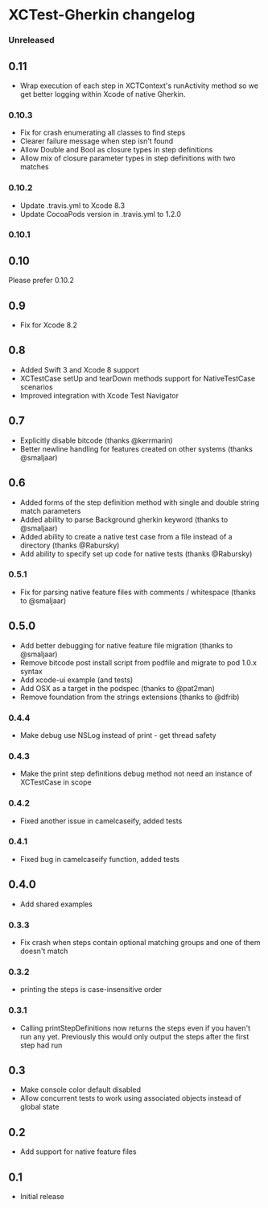 # XCTest-Gherkin changelog

### Unreleased

## 0.11
+ Wrap execution of each step in XCTContext's runActivity method so we get better logging within Xcode of native Gherkin.

### 0.10.3
+ Fix for crash enumerating all classes to find steps
+ Clearer failure message when step isn't found
+ Allow Double and Bool as closure types in step definitions
+ Allow mix of closure parameter types in step definitions with two matches

### 0.10.2
+ Update .travis.yml to Xcode 8.3
+ Update CocoaPods version in .travis.yml to 1.2.0

### 0.10.1
## 0.10
Please prefer 0.10.2

## 0.9
+ Fix for Xcode 8.2

## 0.8
+ Added Swift 3 and Xcode 8 support
+ XCTestCase setUp and tearDown methods support for NativeTestCase scenarios
+ Improved integration with Xcode Test Navigator

## 0.7
+ Explicitly disable bitcode (thanks @kerrmarin)
+ Better newline handling for features created on other systems (thanks @smaljaar)

## 0.6
+ Added forms of the step definition method with single and double string match parameters
+ Added ability to parse Background gherkin keyword (thanks to @smaljaar)
+ Added ability to create a native test case from a file instead of a directory (thanks @Rabursky)
+ Add ability to specify set up code for native tests (thanks @Rabursky)

### 0.5.1
+ Fix for parsing native feature files with comments / whitespace (thanks to @smaljaar)

## 0.5.0
+ Add better debugging for native feature file migration (thanks to @smaljaar)
+ Remove bitcode post install script from podfile and migrate to pod 1.0.x syntax
+ Add xcode-ui example (and tests)
+ Add OSX as a target in the podspec (thanks to @pat2man)
+ Remove foundation from the strings extensions (thanks to @dfrib)

### 0.4.4
+ Make debug use NSLog instead of print - get thread safety

### 0.4.3
+ Make the print step definitions debug method not need an instance of XCTestCase in scope

### 0.4.2
+ Fixed another issue in camelcaseify, added tests

### 0.4.1
+ Fixed bug in camelcaseify function, added tests

## 0.4.0
+ Add shared examples

### 0.3.3
+ Fix crash when steps contain optional matching groups and one of them doesn't match 

### 0.3.2
+ printing the steps is case-insensitive order

### 0.3.1
+ Calling printStepDefinitions now returns the steps even if you haven't run any yet. Previously this would only output the steps after the first step had run

## 0.3
+ Make console color default disabled
+ Allow concurrent tests to work using associated objects instead of global state

## 0.2
+ Add support for native feature files

## 0.1
+ Initial release
